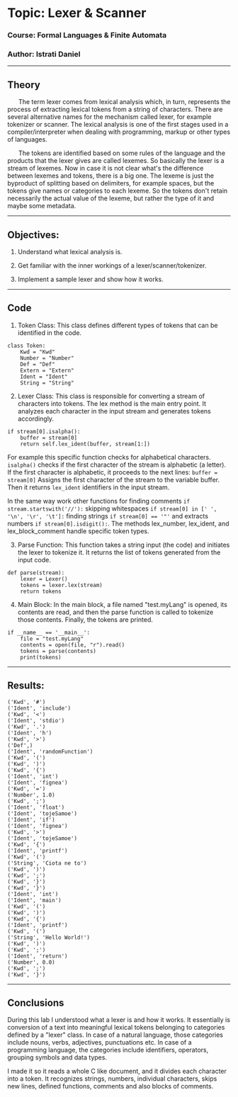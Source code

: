 # Topic: Lexer & Scanner

### Course: Formal Languages & Finite Automata
### Author: Istrati Daniel

----
## Theory

&ensp;&ensp;&ensp; The term lexer comes from lexical analysis which, in turn, represents the process of extracting lexical tokens from a string of characters. There are several alternative names for the mechanism called lexer, for example tokenizer or scanner. The lexical analysis is one of the first stages used in a compiler/interpreter when dealing with programming, markup or other types of languages.

&ensp;&ensp;&ensp; The tokens are identified based on some rules of the language and the products that the lexer gives are called lexemes. So basically the lexer is a stream of lexemes. Now in case it is not clear what's the difference between lexemes and tokens, there is a big one. The lexeme is just the byproduct of splitting based on delimiters, for example spaces, but the tokens give names or categories to each lexeme. So the tokens don't retain necessarily the actual value of the lexeme, but rather the type of it and maybe some metadata.

----
## Objectives:

1.  Understand what lexical analysis is.
    
2. Get familiar with the inner workings of a lexer/scanner/tokenizer.
    
3. Implement a sample lexer and show how it works.

----
## Code

1. Token Class: This class defines different types of tokens that can be identified in the code.
```commandline
class Token:
    Kwd = "Kwd"
    Number = "Number"
    Def = "Def"
    Extern = "Extern"
    Ident = "Ident"
    String = "String"
```

2. Lexer Class: This class is responsible for converting a stream of characters into tokens. The lex method is the main 
        entry point. It analyzes each character in the input stream and generates tokens accordingly. 
```commandline
if stream[0].isalpha():
    buffer = stream[0]
    return self.lex_ident(buffer, stream[1:])
```
For example this specific function checks for alphabetical characters. `isalpha()` checks if the first character of the 
stream is alphabetic (a letter). If the first character is alphabetic, it proceeds to the next lines:
`buffer = stream[0]` Assigns the first character of the stream to the variable buffer. Then it returns `lex_ident` identifiers in the input stream.


In the same way work other functions for finding comments `if stream.startswith('//'):` skipping whitespaces `if stream[0] in [' ', '\n', '\r', '\t']:`
finding strings `if stream[0] == '"'` and extracts numbers `if stream[0].isdigit():`. The methods lex_number, lex_ident, and lex_block_comment handle specific token types.


3. Parse Function: This function takes a string input (the code) and initiates the lexer to tokenize it. It returns the list of tokens generated from the input code.
```commandline
def parse(stream):
    lexer = Lexer()
    tokens = lexer.lex(stream)
    return tokens
```

4. Main Block: In the main block, a file named "test.myLang" is opened, its contents are read, and then the parse function is called to tokenize those contents.
        Finally, the tokens are printed.
```commandline
if __name__ == '__main__':
    file = "test.myLang"
    contents = open(file, "r").read()
    tokens = parse(contents)
    print(tokens)
```

----
## Results:

```commandline
('Kwd', '#')
('Ident', 'include')
('Kwd', '<')
('Ident', 'stdio')
('Kwd', '.')
('Ident', 'h')
('Kwd', '>')
('Def',)
('Ident', 'randomFunction')
('Kwd', '(')
('Kwd', ')')
('Kwd', '{')
('Ident', 'int')
('Ident', 'fignea')
('Kwd', '=')
('Number', 1.0)
('Kwd', ';')
('Ident', 'float')
('Ident', 'tojeSamoe')
('Ident', 'if')
('Ident', 'fignea')
('Kwd', '>')
('Ident', 'tojeSamoe')
('Kwd', '{')
('Ident', 'printf')
('Kwd', '(')
('String', 'Ciota ne to')
('Kwd', ')')
('Kwd', ';')
('Kwd', '}')
('Kwd', '}')
('Ident', 'int')
('Ident', 'main')
('Kwd', '(')
('Kwd', ')')
('Kwd', '{')
('Ident', 'printf')
('Kwd', '(')
('String', 'Hello World!')
('Kwd', ')')
('Kwd', ';')
('Ident', 'return')
('Number', 0.0)
('Kwd', ';')
('Kwd', '}')
```

----
## Conclusions

During this lab I understood what a lexer is and how it works. It essentially is conversion of a text into 
meaningful lexical tokens belonging to categories defined by a "lexer" class. In case of a natural language, 
those categories include nouns, verbs, adjectives, punctuations etc. In case of a programming language, the categories 
include identifiers, operators, grouping symbols and data types. 

I made it so it reads a whole C like document, and it divides each character into a token. It recognizes strings, numbers, 
individual characters, skips new lines, defined functions, comments and also blocks of comments.
